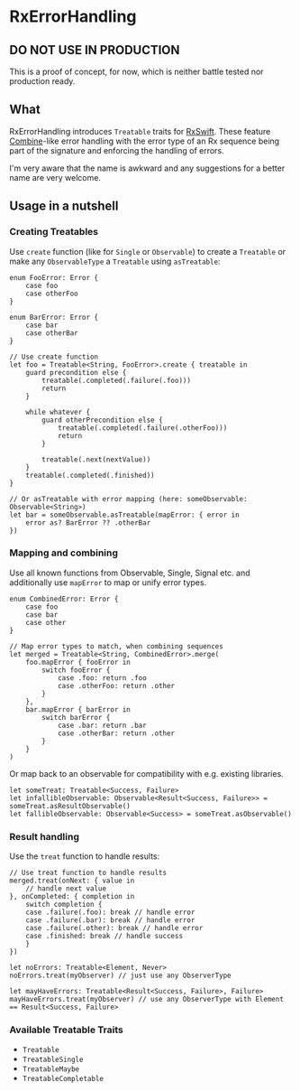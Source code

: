 # RxErrorHandling

## DO NOT USE IN PRODUCTION

This is a proof of concept, for now, which is neither battle tested nor production ready.

## What
RxErrorHandling introduces `Treatable` traits for [RxSwift](https://github.com/ReactiveX/RxSwift). These feature [Combine](https://developer.apple.com/documentation/combine)-like error handling with the error type of an Rx sequence being part of the signature and enforcing the handling of errors.

I'm very aware that the name is awkward and any suggestions for a better name are very welcome.

## Usage in a nutshell

### Creating Treatables
Use `create` function (like for `Single` or `Observable`) to create a `Treatable` or make any `ObservableType` a `Treatable` using `asTreatable`:

```
enum FooError: Error {
    case foo
    case otherFoo
}

enum BarError: Error {
    case bar
    case otherBar
}

// Use create function
let foo = Treatable<String, FooError>.create { treatable in
    guard precondition else {
        treatable(.completed(.failure(.foo)))
        return
    }

    while whatever {
        guard otherPrecondition else {
            treatable(.completed(.failure(.otherFoo)))
            return
        }
        
        treatable(.next(nextValue))
    }
    treatable(.completed(.finished))
}

// Or asTreatable with error mapping (here: someObservable: Observable<String>)
let bar = someObservable.asTreatable(mapError: { error in
    error as? BarError ?? .otherBar
})
```

### Mapping and combining

Use all known functions from Observable, Single, Signal etc. and additionally use `mapError` to map or unify error types.
```
enum CombinedError: Error {
    case foo
    case bar
    case other
}

// Map error types to match, when combining sequences
let merged = Treatable<String, CombinedError>.merge(
    foo.mapError { fooError in 
        switch fooError {
            case .foo: return .foo
            case .otherFoo: return .other
        }
    },
    bar.mapError { barError in 
        switch barError {
            case .bar: return .bar
            case .otherBar: return .other
        }
    }
)
```

Or map back to an observable for compatibility with e.g. existing libraries.
```
let someTreat: Treatable<Success, Failure>
let infallibleObservable: Observable<Result<Success, Failure>> = someTreat.asResultObservable()
let fallibleObservable: Observable<Success> = someTreat.asObservable()
```

### Result handling

Use the `treat` function to handle results:
```
// Use treat function to handle results
merged.treat(onNext: { value in
    // handle next value
}, onCompleted: { completion in
    switch completion {
    case .failure(.foo): break // handle error
    case .failure(.bar): break // handle error
    case .failure(.other): break // handle error
    case .finished: break // handle success
    }
})

let noErrors: Treatable<Element, Never>
noErrors.treat(myObserver) // just use any ObserverType

let mayHaveErrors: Treatable<Result<Success, Failure>, Failure>
mayHaveErrors.treat(myObserver) // use any ObserverType with Element == Result<Success, Failure>
```

### Available Treatable Traits
* `Treatable`
* `TreatableSingle`
* `TreatableMaybe`
* `TreatableCompletable`
